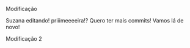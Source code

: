 Modificação 

Suzana editando! priiimeeeeira!? Quero ter mais commits! Vamos lá de novo!

Modificação 2
